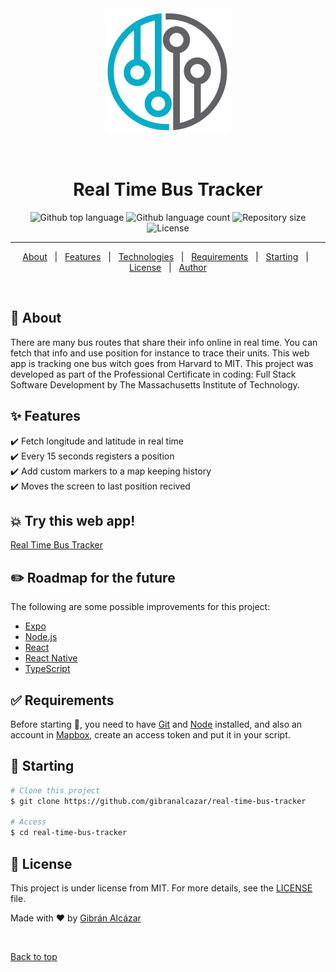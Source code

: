 <div align="center" id="top"> 
  <img src="images/mapbox-icon2.png" alt="Real Time Bus Tracker" />

  &#xa0;

  <!-- <a href="https://realtimebustracker.netlify.app">Demo</a> -->
</div>

<h1 align="center">Real Time Bus Tracker</h1>

<p align="center">
  <img alt="Github top language" src="https://img.shields.io/github/languages/top/gibranalcazar/real-time-bus-tracker?color=56BEB8">

  <img alt="Github language count" src="https://img.shields.io/github/languages/count/gibranalcazar/real-time-bus-tracker?color=56BEB8">

  <img alt="Repository size" src="https://img.shields.io/github/repo-size/gibranalcazar/real-time-bus-tracker?color=56BEB8">

  <img alt="License" src="https://img.shields.io/github/license/gibranalcazar/real-time-bus-tracker?color=56BEB8">

  <!-- <img alt="Github issues" src="https://img.shields.io/github/issues/gibranalcazar/real-time-bus-tracker?color=56BEB8" /> -->

  <!-- <img alt="Github forks" src="https://img.shields.io/github/forks/gibranalcazar/real-time-bus-tracker?color=56BEB8" /> -->

  <!-- <img alt="Github stars" src="https://img.shields.io/github/stars/gibranalcazar/real-time-bus-tracker?color=56BEB8" /> -->
</p>

<!-- Status

<h4 align="center"> 
	🚧  Real Time Bus Tracker 🚀 Under construction...  🚧
</h4>  -->

<hr>

<p align="center">
  <a href="#dart-about">About</a> &#xa0; | &#xa0; 
  <a href="#sparkles-features">Features</a> &#xa0; | &#xa0;
  <a href="#rocket-technologies">Technologies</a> &#xa0; | &#xa0;
  <a href="#white_check_mark-requirements">Requirements</a> &#xa0; | &#xa0;
  <a href="#checkered_flag-starting">Starting</a> &#xa0; | &#xa0;
  <a href="#memo-license">License</a> &#xa0; | &#xa0;
  <a href="https://github.com/gibranalcazar" target="_blank">Author</a>
</p>

<br>

## :dart: About ##

There are many bus routes that share their info online in real time. You can fetch that info and use position for instance to trace their units. This web app is tracking one bus witch goes from Harvard to MIT. This project was developed as part of the Professional Certificate in coding: Full Stack Software Development by The Massachusetts Institute of Technology.

## :sparkles: Features ##

:heavy_check_mark: Fetch longitude and latitude in real time\
:heavy_check_mark: Every 15 seconds registers a position\
:heavy_check_mark: Add custom markers to a map keeping history\
:heavy_check_mark: Moves the screen to last position recived

## :boom: Try this web app! ##

<brk>
<a href="https://gibranalcazar.github.io/Real-Time-Bus-Tracker/" target="_blank">Real Time Bus Tracker</a>

## :pencil2: Roadmap for the future ##

The following are some possible improvements for this project:

- [Expo](https://expo.io/)
- [Node.js](https://nodejs.org/en/)
- [React](https://pt-br.reactjs.org/)
- [React Native](https://reactnative.dev/)
- [TypeScript](https://www.typescriptlang.org/)

## :white_check_mark: Requirements ##

Before starting :checkered_flag:, you need to have [Git](https://git-scm.com) and [Node](https://nodejs.org/en/) installed, and also an account in [Mapbox](https://www.mapbox.com/), create an access token and put it in your script.

## :checkered_flag: Starting ##

```bash
# Clone this project
$ git clone https://github.com/gibranalcazar/real-time-bus-tracker

# Access
$ cd real-time-bus-tracker

```

## :memo: License ##

This project is under license from MIT. For more details, see the [LICENSE](LICENSE) file.


Made with :heart: by <a href="https://github.com/gibranalcazar" target="_blank">Gibrán Alcázar</a>

&#xa0;

<a href="#top">Back to top</a>
